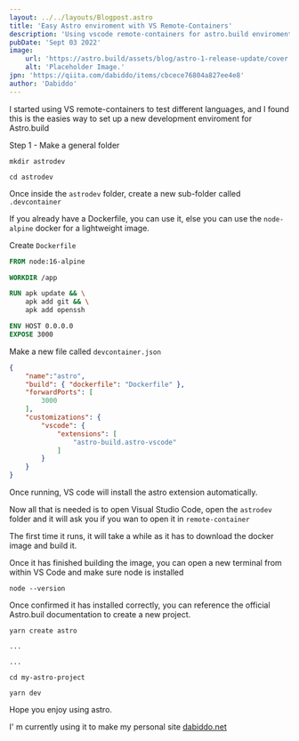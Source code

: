 ```yaml
---
layout: ../../layouts/Blogpost.astro
title: 'Easy Astro enviroment with VS Remote-Containers'
description: 'Using vscode remote-containers for astro.build enviroment'
pubDate: 'Sept 03 2022'
image:
    url: 'https://astro.build/assets/blog/astro-1-release-update/cover.jpeg' 
    alt: 'Placeholder Image.'
jpn: 'https://qiita.com/dabiddo/items/cbcece76804a827ee4e8'
author: 'Dabiddo'
---
```


I started using VS remote-containers to test different languages, and I found this is the easies way to set up a new development enviroment for Astro.build

Step 1 - Make a general folder

<div class="mockup-code w-6">
  <pre data-prefix="$"><code>mkdir astrodev</code></pre>
  <pre data-prefix="$"><code>cd astrodev</code></pre>
</div>

Once inside the `astrodev` folder, create a new sub-folder called `.devcontainer`

If you already have a Dockerfile, you can use it, else you can use the `node-alpine` docker for a lightweight image.

Create `Dockerfile`

```dockerfile
FROM node:16-alpine 

WORKDIR /app

RUN apk update && \
    apk add git && \
    apk add openssh

ENV HOST 0.0.0.0
EXPOSE 3000

```

Make a new file called `devcontainer.json`

```json
{
    "name":"astro",
    "build": { "dockerfile": "Dockerfile" },
	"forwardPorts": [
		3000
	],
	"customizations": {
		"vscode": {
			"extensions": [
				"astro-build.astro-vscode"
			]
		}
	}
}
```

Once running, VS code will install the astro extension automatically.

Now all that is needed is to open Visual Studio Code, open the `astrodev` folder and it will ask you if you wan to open it in `remote-container`

The first time it runs, it will take a while as it has to download the docker image and build it.

Once it has finished building the image, you can open a new terminal from within VS Code and make sure node is installed

`node --version`

Once confirmed it has installed correctly, you can reference the official Astro.buil documentation to create a new project.

<div class="mockup-code">
  <pre data-prefix="$"><code>yarn create astro</code></pre>
  <pre ><code>...</code></pre>
  <pre ><code>...</code></pre>
  <pre data-prefix="$"><code>cd my-astro-project</code></pre>
  <pre data-prefix="$"><code>yarn dev</code></pre>
</div>

Hope you enjoy using astro.

I' m currently using it to make my personal site <a href="www.dabiddo.net">dabiddo.net</a>